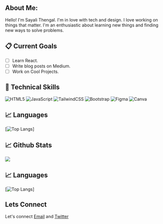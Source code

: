 ## About Me:
Hello! I'm Sayali Thengal. I'm in love with tech and design. I love working on things that matter. I'm an enthusiastic about learning new things and finding new ways to solve problems.

## 📋 Current Goals
- [ ] Learn React. 
- [ ] Write blog posts on Medium. 
- [ ] Work on Cool Projects. 

## 💼 Technical Skills   
![HTML5](https://img.shields.io/badge/html5-%23E34F26.svg?style=for-the-badge&logo=html5&logoColor=white)
![JavaScript](https://img.shields.io/badge/javascript-%23323330.svg?style=for-the-badge&logo=javascript&logoColor=%23F7DF1E)
![TailwindCSS](https://img.shields.io/badge/tailwindcss-%2338B2AC.svg?style=for-the-badge&logo=tailwind-css&logoColor=white)
![Bootstrap](https://img.shields.io/badge/bootstrap-%238511FA.svg?style=for-the-badge&logo=bootstrap&logoColor=white)
![Figma](https://img.shields.io/badge/figma-%23F24E1E.svg?style=for-the-badge&logo=figma&logoColor=white)
![Canva](https://img.shields.io/badge/Canva-%2300C4CC.svg?style=for-the-badge&logo=Canva&logoColor=white)

## 📈 Languages  
[![Top Langs](https://github-readme-stats.vercel.app/api/top-langs/?username=thengalsayali&layout=compact&theme=tokyonight)]

## 📈 Github Stats
  ![](https://github-readme-stats.vercel.app/api?username=thengalsayali&show_icons=true&theme=tokyonight)
  
## 📈 Languages  
[![Top Langs](https://github-readme-stats.vercel.app/api/top-langs/?username=thengalsayali&layout=compact&theme=tokyonight)]


## Lets Connect
Let's connect [Email](mailto:thengalsayali05@gmail.com) and [Twitter](https://twitter.com/thengalsayali?s=08) 


